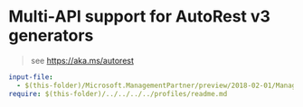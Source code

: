 # Multi-API support for AutoRest v3 generators

> see https://aka.ms/autorest

``` yaml $(enable-multi-api)
input-file:
  - $(this-folder)/Microsoft.ManagementPartner/preview/2018-02-01/ManagementPartner.json
require: $(this-folder)/../../../../profiles/readme.md
```
